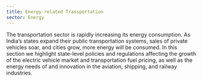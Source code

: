 ```yaml
---
title: Energy-related Transportation
sector: Energy
---
```


The transportation sector is rapidly increasing its energy consumption. As India’s states expand their public transportation systems, sales of private vehicles soar, and cities grow, more energy will be consumed. In this section we highlight state-level policies and regulations affecting the growth of the electric vehicle market and transportation fuel pricing, as well as the energy needs of and innovation in the aviation, shipping, and railway industries.

